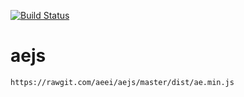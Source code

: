 [![Build Status](https://travis-ci.org/aeei/aejs.svg)](https://travis-ci.org/aeei/aejs)
# aejs
```
https://rawgit.com/aeei/aejs/master/dist/ae.min.js
```
